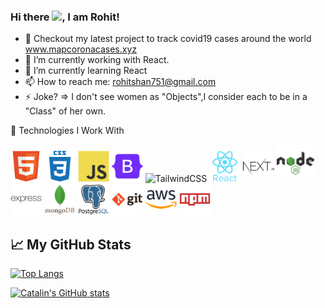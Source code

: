 ### Hi there <img src="https://raw.githubusercontent.com/MartinHeinz/MartinHeinz/master/wave.gif" width="30px">, I am Rohit!
- 🦠 Checkout my latest project to track covid19 cases around the world www.mapcoronacases.xyz
- 🔭 I’m currently working with React.
- 🌱 I’m currently learning React
- 📫 How to reach me: rohitshan751@gmail.com
- ⚡ Joke? => I don't see women as "Objects",I consider each to be in a "Class" of her own.


🧰 Technologies I Work With

<img src="https://github.com/devicons/devicon/blob/master/icons/html5/html5-original.svg" alt="HTML" width="50" height="50"/>
<img src="https://github.com/devicons/devicon/blob/master/icons/css3/css3-plain-wordmark.svg" alt="CSS" width="50" height="50"/> 
<img src="https://github.com/devicons/devicon/blob/master/icons/javascript/javascript-original.svg" alt="JavaScript" width="50" height="50"/>
<img src="https://github.com/devicons/devicon/blob/master/icons/bootstrap/bootstrap-plain.svg" alt="Bootstrap" width="50" height="50"/>
<img src="https://cdn.worldvectorlogo.com/logos/tailwindcss.svg" alt="TailwindCSS" width="50" height="50"/> 
<img src="https://github.com/devicons/devicon/blob/master/icons/react/react-original-wordmark.svg" alt="ReactJS" width="50" height="50"/>
<img src="https://github.com/devicons/devicon/blob/master/icons/nextjs/nextjs-original-wordmark.svg" alt="NextJS" width="50" height="50"/>
<img src="https://github.com/devicons/devicon/blob/master/icons/nodejs/nodejs-original-wordmark.svg" alt="NodeJS" width="60" height="60"/>
<img src="https://github.com/devicons/devicon/blob/master/icons/express/express-original-wordmark.svg" alt="ExpressJS" width="50" height="50"/> 
<img src="https://github.com/devicons/devicon/blob/master/icons/mongodb/mongodb-original-wordmark.svg" alt="MongoDB" width="50" height="50"/>
<img src="https://github.com/devicons/devicon/blob/master/icons/postgresql/postgresql-original-wordmark.svg" alt="PostgreSQL" width="50" height="50"/>
<img src="https://github.com/devicons/devicon/blob/master/icons/git/git-original-wordmark.svg" alt="Git" width="50" height="50"/>
<img src="https://github.com/devicons/devicon/blob/master/icons/amazonwebservices/amazonwebservices-original-wordmark.svg" alt="AWS" width="50" height="50"/>
<img src="https://github.com/devicons/devicon/blob/master/icons/npm/npm-original-wordmark.svg" alt="npm" width="50" height="50"/> 

## &#x1f4c8; My GitHub Stats

[![Top Langs](https://github-readme-stats.vercel.app/api/top-langs/?username=itherohit&hide=java,html,css&theme=radical)](https://github.com/anuraghazra/github-readme-stats)

[![Catalin's GitHub stats](https://github-readme-stats.vercel.app/api?username=itherohit&theme=radical)](https://github.com/anuraghazra/github-readme-stats)

